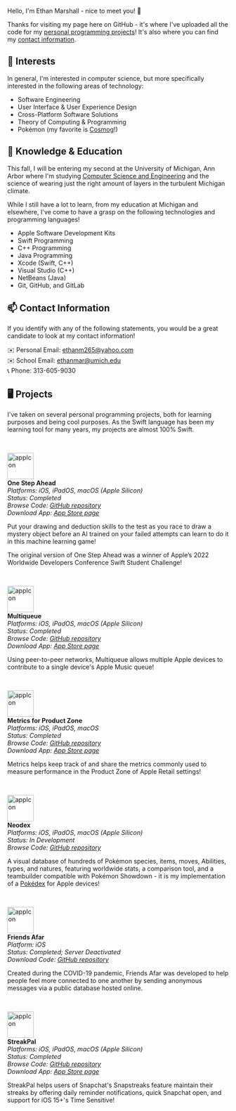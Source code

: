 Hello, I'm Ethan Marshall - nice to meet you! 👋

Thanks for visiting my page here on GitHub - it's where I've uploaded all the code for my [personal programming projects](https://github.com/BaBingoBango#-projects)! It's also where you can find my [contact information](https://github.com/BaBingoBango#-contact-information).

## 👀 Interests
In general, I'm interested in computer science, but more specifically interested in the following areas of technology:

 - Software Engineering
 - User Interface & User Experience Design
 - Cross-Platform Software Solutions
 - Theory of Computing & Programming
 - Pokémon (my favorite is [Cosmog](https://www.pokemon.com/us/pokedex/cosmog)!)

## 🌱 Knowledge & Education
This fall, I will be entering my second at the University of Michigan, Ann Arbor where I'm studying [Computer Science and Engineering](https://cse.engin.umich.edu) and the science of wearing just the right amount of layers in the turbulent Michigan climate.

While I still have a lot to learn, from my education at Michigan and elsewhere, I've come to have a grasp on the following technologies and programming languages!

 - Apple Software Development Kits
 - Swift Programming
 - C++ Programming
 - Java Programming
 - Xcode (Swift, C++)
 - Visual Studio (C++)
 - NetBeans (Java)
 - Git, GitHub, and GitLab

## 📫 Contact Information

If you identify with any of the following statements, you would be a great candidate to look at my contact information!

✉️ Personal Email: ethanm265@yahoo.com<br>
✉️ School Email: ethanmar@umich.edu<br>
📞 Phone: 313-605-9030<br>

## 🖥 Projects

I've taken on several personal programming projects, both for learning purposes and being cool purposes. As the Swift language has been my learning tool for many years, my projects are almost 100% Swift.

<br>

<img src="https://user-images.githubusercontent.com/40375449/182772451-f79f85d9-38a6-4436-9028-b9c9edc5cbfe.png" alt="appIcon" width="60"/><br>
**One Step Ahead**<br>
*Platforms: iOS, iPadOS, macOS (Apple Silicon)*<br>
*Status: Completed*<br>
*Browse Code: [GitHub repository](https://github.com/BaBingoBango/One-Step-Ahead)*<br>
*Download App: [App Store page](https://apps.apple.com/us/app/one-step-ahead/id1620737001)*

Put your drawing and deduction skills to the test  as you race to draw a mystery object before an AI trained on your failed attempts can learn to do it in this machine learning game!

The original version of One Step Ahead was a winner of Apple’s 2022 Worldwide Developers Conference Swift Student Challenge!

<br>

<img src="https://user-images.githubusercontent.com/40375449/182772604-4ab08608-0f31-41af-844d-75cfcfa29383.png" alt="appIcon" width="60"/><br>
**Multiqueue**<br>
*Platforms: iOS, iPadOS, macOS (Apple Silicon)*<br>
*Status: Completed*<br>
*Browse Code: [GitHub repository](https://github.com/BaBingoBango/Multiqueue)*<br>
*Download App: [App Store page](https://apps.apple.com/us/app/multiqueue/id1604105691)*

Using peer-to-peer networks, Multiqueue allows multiple Apple devices to contribute to a single device's Apple Music queue!

<br>

<img src="https://user-images.githubusercontent.com/40375449/182772693-77dd1386-8bf5-48d9-a877-7ab4a8fb8639.png" alt="appIcon" width="60"/><br>
**Metrics for Product Zone**<br>
*Platforms: iOS, iPadOS, macOS*<br>
*Status: Completed*<br>
*Browse Code: [GitHub repository](https://github.com/BaBingoBango/Metrics-for-Product-Zone)*<br>
*Download App: [App Store page](https://apps.apple.com/us/app/metrics-for-product-zone/id1581284514)*

Metrics helps keep track of and share the metrics commonly used to measure performance in the Product Zone of Apple Retail settings!

<br>

<img src="https://user-images.githubusercontent.com/40375449/182772752-d1ac49b9-8d95-42fb-8a80-c319feb3285d.png" alt="appIcon" width="60"/><br>
**Neodex**<br>
*Platforms: iOS, iPadOS, macOS (Apple Silicon)*<br>
*Status: In Development*<br>
*Browse Code: [GitHub repository](https://github.com/BaBingoBango/Neodex)*<br>

A visual database of hundreds of Pokémon species, items, moves, Abilities, types, and natures, featuring worldwide stats, a comparison tool, and a teambuilder compatible with Pokémon Showdown - it is my implementation of a [Pokédex](https://pokemon.fandom.com/wiki/Pok%C3%A9dex) for Apple devices!

<br>

<img src="https://user-images.githubusercontent.com/40375449/182772782-1807a81f-d965-4ca7-b4d2-c92037b4e801.png" alt="appIcon" width="60"/><br>
**Friends Afar**<br>
*Platform: iOS*<br>
*Status: Completed; Server Deactivated*<br>
*Download Code: [GitHub repository](https://github.com/BaBingoBango/Friends-Afar)*

Created during the COVID-19 pandemic, Friends Afar was developed to help people feel more connected to one another by sending anonymous messages via a public database hosted online.

<br>

<img src="https://user-images.githubusercontent.com/40375449/182772821-c856f135-1eeb-48b5-9776-5712783d3797.png" alt="appIcon" width="60"/><br>
**StreakPal**<br>
*Platforms: iOS, iPadOS, macOS (Apple Silicon)*<br>
*Status: Completed*<br>
*Browse Code: [GitHub repository](https://github.com/BaBingoBango/StreakPal)*<br>
*Download App: [App Store page](https://apps.apple.com/app/streakpal/id1587647711)*

StreakPal helps users of Snapchat's Snapstreaks feature maintain their streaks by offering daily reminder notifications, quick Snapchat open, and support for iOS 15+'s Time Sensitive!

<!---
BaBingoBango/BaBingoBango is a ✨ special ✨ repository because its `README.md` (this file) appears on your GitHub profile.
You can click the Preview link to take a look at your changes.
--->
